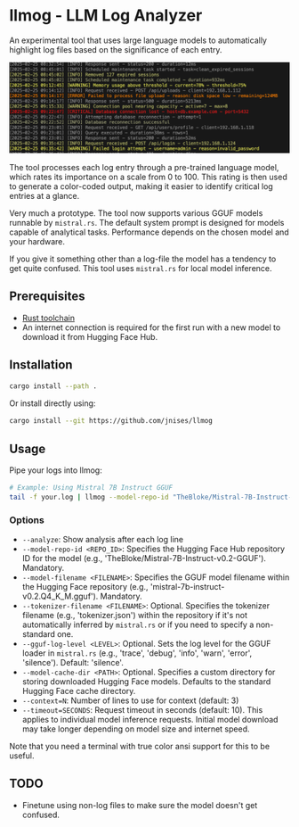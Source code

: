 # llmog - LLM Log Analyzer

An experimental tool that uses large language models to automatically highlight log files based on the significance of each entry.

![screenshot](docs/screenshot.webp)

The tool processes each log entry through a pre-trained language model, which rates its importance on a scale from 0 to 100. This rating is then used to generate a color-coded output, making it easier to identify critical log entries at a glance.

Very much a prototype. The tool now supports various GGUF models runnable by `mistral.rs`. The default system prompt is designed for models capable of analytical tasks. Performance depends on the chosen model and your hardware.

If you give it something other than a log-file the model has a tendency to get quite confused. This tool uses `mistral.rs` for local model inference.

## Prerequisites

- [Rust toolchain](https://rustup.rs/)
- An internet connection is required for the first run with a new model to download it from Hugging Face Hub.

## Installation

```bash
cargo install --path .
```

Or install directly using:
```bash
cargo install --git https://github.com/jnises/llmog
```

## Usage

Pipe your logs into llmog:

```bash
# Example: Using Mistral 7B Instruct GGUF
tail -f your.log | llmog --model-repo-id "TheBloke/Mistral-7B-Instruct-v0.2-GGUF" --model-filename "mistral-7b-instruct-v0.2.Q4_K_M.gguf"
```

### Options

- `--analyze`: Show analysis after each log line
- `--model-repo-id <REPO_ID>`: Specifies the Hugging Face Hub repository ID for the model (e.g., 'TheBloke/Mistral-7B-Instruct-v0.2-GGUF'). Mandatory.
- `--model-filename <FILENAME>`: Specifies the GGUF model filename within the Hugging Face repository (e.g., 'mistral-7b-instruct-v0.2.Q4_K_M.gguf'). Mandatory.
- `--tokenizer-filename <FILENAME>`: Optional. Specifies the tokenizer filename (e.g., 'tokenizer.json') within the repository if it's not automatically inferred by `mistral.rs` or if you need to specify a non-standard one.
- `--gguf-log-level <LEVEL>`: Optional. Sets the log level for the GGUF loader in `mistral.rs` (e.g., 'trace', 'debug', 'info', 'warn', 'error', 'silence'). Default: 'silence'.
- `--model-cache-dir <PATH>`: Optional. Specifies a custom directory for storing downloaded Hugging Face models. Defaults to the standard Hugging Face cache directory.
- `--context=N`: Number of lines to use for context (default: 3)
- `--timeout=SECONDS`: Request timeout in seconds (default: 10). This applies to individual model inference requests. Initial model download may take longer depending on model size and internet speed.

Note that you need a terminal with true color ansi support for this to be useful.

## TODO

- Finetune using non-log files to make sure the model doesn't get confused.
